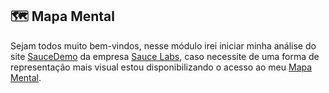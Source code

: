 ## 🗺 Mapa Mental

Sejam todos muito bem-vindos, nesse módulo irei iniciar minha análise do site [SauceDemo](https://www.saucedemo.com/) da empresa [Sauce Labs](https://saucelabs.com/), caso necessite de uma forma de representação mais visual estou disponibilizando o acesso ao meu [Mapa Mental](https://gitmind.com/app/docs/mv5ervfb).

